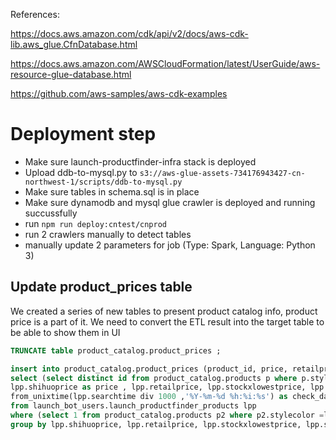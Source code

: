 References:

https://docs.aws.amazon.com/cdk/api/v2/docs/aws-cdk-lib.aws_glue.CfnDatabase.html

https://docs.aws.amazon.com/AWSCloudFormation/latest/UserGuide/aws-resource-glue-database.html

https://github.com/aws-samples/aws-cdk-examples

# Deployment step

* Make sure launch-productfinder-infra stack is deployed
* Upload ddb-to-mysql.py to `s3://aws-glue-assets-734176943427-cn-northwest-1/scripts/ddb-to-mysql.py` 
* Make sure tables in schema.sql is in place
* Make sure dynamodb and mysql glue crawler is deployed and running succussfully
* run `npm run deploy:cntest/cnprod`
* run 2 crawlers manually to detect tables
* manually update 2 parameters for job (Type: Spark, Language: Python 3)


## Update product_prices table
We created a series of new tables to present product catalog info, product price is a part of it.
We need to convert the ETL result into the target table to be able to show them in UI

```sql
TRUNCATE table product_catalog.product_prices ; 

insert into product_catalog.product_prices (product_id, price, retailprice, stockxlowestprice, stockxhighestprice, check_date) 
select (select distinct id from product_catalog.products p where p.stylecolor =lpp.stylecolor ) as product_id , 
lpp.shihuoprice as price , lpp.retailprice, lpp.stockxlowestprice, lpp.stockxhighestprice, 
from_unixtime(lpp.searchtime div 1000 ,'%Y-%m-%d %h:%i:%s') as check_date 
from launch_bot_users.launch_productfinder_products lpp 
where (select 1 from product_catalog.products p2 where p2.stylecolor =lpp.stylecolor ) 
group by lpp.shihuoprice, lpp.retailprice, lpp.stockxlowestprice, lpp.stockxhighestprice, lpp.searchtime , lpp.stylecolor;
```
